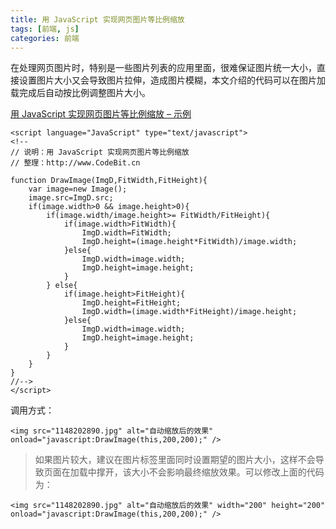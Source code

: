 ```yaml
---
title: 用 JavaScript 实现网页图片等比例缩放
tags: [前端, js]
categories: 前端
---
```

在处理网页图片时，特别是一些图片列表的应用里面，很难保证图片统一大小，直接设置图片大小又会导致图片拉伸，造成图片模糊，本文介绍的代码可以在图片加载完成后自动按比例调整图片大小。

[用 JavaScript 实现网页图片等比例缩放 – 示例](http://www.codebit.cn/examples/javascript-resize-image-example)

```
<script language="JavaScript" type="text/javascript">
<!--
// 说明：用 JavaScript 实现网页图片等比例缩放
// 整理：http://www.CodeBit.cn

function DrawImage(ImgD,FitWidth,FitHeight){
	var image=new Image();
	image.src=ImgD.src;
	if(image.width>0 && image.height>0){
		if(image.width/image.height>= FitWidth/FitHeight){
			if(image.width>FitWidth){
				ImgD.width=FitWidth;
				ImgD.height=(image.height*FitWidth)/image.width;
			}else{
				ImgD.width=image.width;
				ImgD.height=image.height;
			}
		} else{
			if(image.height>FitHeight){
				ImgD.height=FitHeight;
				ImgD.width=(image.width*FitHeight)/image.height;
			}else{
				ImgD.width=image.width;
				ImgD.height=image.height;
			}
		}
	}
}
//-->
</script>

```

调用方式：

```
<img src="1148202890.jpg" alt="自动缩放后的效果" onload="javascript:DrawImage(this,200,200);" />

```

> 如果图片较大，建议在图片标签里面同时设置期望的图片大小，这样不会导致页面在加载中撑开，该大小不会影响最终缩放效果。可以修改上面的代码为：

```
<img src="1148202890.jpg" alt="自动缩放后的效果" width="200" height="200" onload="javascript:DrawImage(this,200,200);" />
```